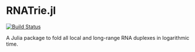 # RNATrie.jl

[![Build Status](https://travis-ci.com/timbitz/RNATrie.jl.svg?token=R7mZheNGhsReQ7hn2gdf&branch=master)](https://travis-ci.com/timbitz/RNATrie.jl)

A Julia package to fold all local and long-range RNA duplexes in logarithmic time.
